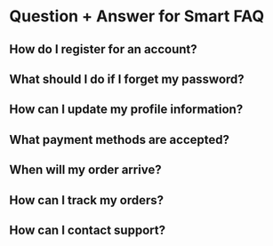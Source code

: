 # Question + Answer for Smart FAQ

## How do I register for an account?

## What should I do if I forget my password?
## How can I update my profile information?
## What payment methods are accepted?
## When will my order arrive?
## How can I track my orders?
## How can I contact support?

